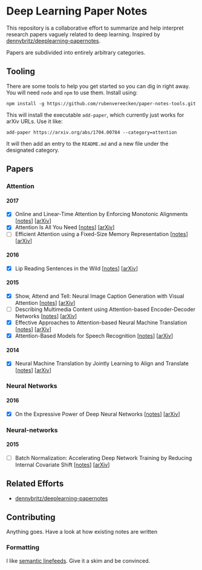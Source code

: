 # Deep Learning Paper Notes

This repository is a collaborative effort to summarize and help interpret research papers vaguely related to deep learning. Inspired by [dennybritz/deeplearning-papernotes](https://github.com/dennybritz/deeplearning-papernotes).

Papers are subdivided into entirely arbitrary categories.

## Tooling

There are some tools to help you get started so you can dig in right away. You will need `node` and `npm` to use them. Install using:

`npm install -g https://github.com/rubenvereecken/paper-notes-tools.git`

This will install the executable `add-paper`, which currently just works for arXiv URLs. Use it like:

`add-paper https://arxiv.org/abs/1704.00784 --category=attention`

It will then add an entry to the `README.md` and a new file under the designated category.

## Papers

### Attention

#### 2017

*   [x] Online and Linear-Time Attention by Enforcing Monotonic Alignments [[notes](attention/2017-raffel-online_and_linear_time_attention_by_enforcing_monotonic_alignments.md)] [[arXiv](https://arxiv.org/abs/1704.00784)]
*   [x] Attention Is All You Need [[notes](attention/2017-vaswani-attention_is_all_you_need.md)] [[arXiv](https://arxiv.org/abs/1706.03762)]
*   [ ] Efficient Attention using a Fixed-Size Memory Representation [[notes](attention/2017-britz-efficient_attention_using_a_fixed_size_memory_representation.md)] [[arXiv](https://arxiv.org/abs/1707.00110)]

#### 2016

*   [x] Lip Reading Sentences in the Wild [[notes](attention/2016-chung-lip_reading_sentences_in_the_wild.md)] [[arXiv](https://arxiv.org/abs/1611.05358)]

#### 2015

*   [x] Show, Attend and Tell: Neural Image Caption Generation with Visual Attention [[notes](attention/2015-xu-show_attend_and_tell_neural_image_caption_generation_with_visual_attention.md)] [[arXiv](https://arxiv.org/abs/1502.03044)]
*   [ ] Describing Multimedia Content using Attention-based Encoder-Decoder Networks [[notes](attention/2015-cho-describing_multimedia_content_using_attention_based_encoder_decoder_networks.md)] [[arXiv](https://arxiv.org/abs/1507.01053)]
*   [x] Effective Approaches to Attention-based Neural Machine Translation [[notes](attention/2015-luong-effective_approaches_to_attention_based_neural_machine_translation.md)] [[arXiv](https://arxiv.org/abs/1508.04025)]
*   [x] Attention-Based Models for Speech Recognition [[notes](attention/2015-chorowski-attention_based_models_for_speech_recognition.md)] [[arXiv](https://arxiv.org/abs/1506.07503)]

#### 2014

*   [x] Neural Machine Translation by Jointly Learning to Align and Translate [[notes](attention/2014-bahdanau-neural_machine_translation_by_jointly_learning_to_align_and_translate.md)] [[arXiv](https://arxiv.org/abs/1409.0473)]

### Neural Networks

#### 2016

*   [x] On the Expressive Power of Deep Neural Networks [[notes](neural-networks/2016-raghu-on_the_expressive_power_of_deep_neural_networks.md)] [[arXiv](https://arxiv.org/abs/1606.05336)]

### Neural-networks

#### 2015

*   [ ] Batch Normalization: Accelerating Deep Network Training by Reducing Internal Covariate Shift [[notes](neural-networks/2015-ioffe-batch_normalization_accelerating_deep_network_training_by_reducing_internal_covariate_shift.md)] [[arXiv](https://arxiv.org/abs/1502.03167)]

## Related Efforts

*   [dennybritz/deeplearning-papernotes](https://github.com/dennybritz/deeplearning-papernotes)

## Contributing

Anything goes. Have a look at how existing notes are written

### Formatting

I like [semantic linefeeds](http://rhodesmill.org/brandon/2012/one-sentence-per-line/). Give it a skim and be convinced.

